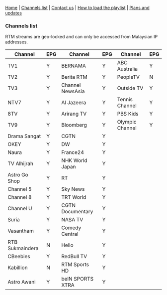 [Home](https://freeview.github.io/iptv) | [Channels list](https://freeview.github.io/iptv/pages/channels.html) | [Contact us](https://freeview.github.io/iptv/pages/contact.html) | [How to load the playlist](https://freeview.github.io/iptv/pages/howto.html) | [Plans and updates](https://trello.com/b/Tvem1YJd/malaysia-freeview-iptv) 

### Channels list

RTM streams are geo-locked and can only be accessed from Malaysian IP addresses.

|Channel|EPG|Channel|EPG|Channel|EPG|
|-|-|-|-|-|-|
|TV1|Y|BERNAMA|Y|ABC Australia|Y|
|TV2|Y|Berita RTM|Y|PeopleTV|N|
|TV3|Y|Channel NewsAsia|Y|Outside TV|Y|
|NTV7|Y|Al Jazeera|Y|Tennis Channel|Y|
|8TV|Y|Arirang TV|Y|PBS Kids|Y|
|TV9|Y|Bloomberg|Y|Olympic Channel|Y|
|Drama Sangat|Y|CGTN|Y|
|OKEY|Y|DW|Y|
|Naura|Y|France24|Y|
|TV Alhijrah|Y|NHK World Japan|Y|
|Astro Go Shop|Y|RT|Y|
|Channel 5|Y|Sky News|Y|
|Channel 8|Y|TRT World|Y|
|Channel U|Y|CGTN Documentary|Y|
|Suria|Y|NASA TV|Y|
|Vasantham|Y|Comedy Central|Y|
|RTB Sukmaindera|N|Hello|Y|
|CBeebies|Y|RedBull TV|Y|
|Kabillion|N|RTM Sports HD|Y|
|Astro Awani|Y|beIN SPORTS XTRA|Y|
